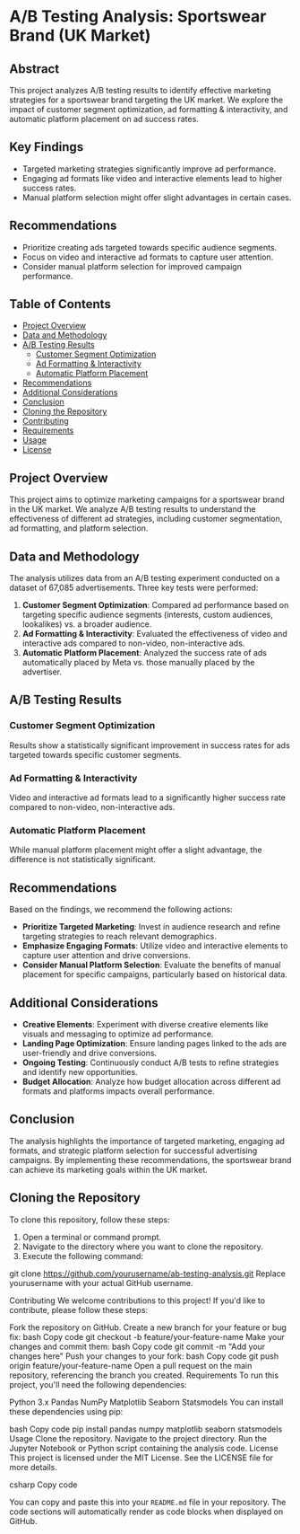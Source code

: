 # A/B Testing Analysis: Sportswear Brand (UK Market)

## Abstract

This project analyzes A/B testing results to identify effective marketing strategies for a sportswear brand targeting the UK market. We explore the impact of customer segment optimization, ad formatting & interactivity, and automatic platform placement on ad success rates.

## Key Findings

- Targeted marketing strategies significantly improve ad performance.
- Engaging ad formats like video and interactive elements lead to higher success rates.
- Manual platform selection might offer slight advantages in certain cases.

## Recommendations

- Prioritize creating ads targeted towards specific audience segments.
- Focus on video and interactive ad formats to capture user attention.
- Consider manual platform selection for improved campaign performance.

## Table of Contents

- [Project Overview](#project-overview)
- [Data and Methodology](#data-and-methodology)
- [A/B Testing Results](#a-b-testing-results)
  - [Customer Segment Optimization](#customer-segment-optimization)
  - [Ad Formatting & Interactivity](#ad-formatting--interactivity)
  - [Automatic Platform Placement](#automatic-platform-placement)
- [Recommendations](#recommendations)
- [Additional Considerations](#additional-considerations)
- [Conclusion](#conclusion)
- [Cloning the Repository](#cloning-the-repository)
- [Contributing](#contributing)
- [Requirements](#requirements)
- [Usage](#usage)
- [License](#license)

## Project Overview

This project aims to optimize marketing campaigns for a sportswear brand in the UK market. We analyze A/B testing results to understand the effectiveness of different ad strategies, including customer segmentation, ad formatting, and platform selection.

## Data and Methodology

The analysis utilizes data from an A/B testing experiment conducted on a dataset of 67,085 advertisements. Three key tests were performed:

1. **Customer Segment Optimization**: Compared ad performance based on targeting specific audience segments (interests, custom audiences, lookalikes) vs. a broader audience.
2. **Ad Formatting & Interactivity**: Evaluated the effectiveness of video and interactive ads compared to non-video, non-interactive ads.
3. **Automatic Platform Placement**: Analyzed the success rate of ads automatically placed by Meta vs. those manually placed by the advertiser.

## A/B Testing Results

### Customer Segment Optimization

Results show a statistically significant improvement in success rates for ads targeted towards specific customer segments.

### Ad Formatting & Interactivity

Video and interactive ad formats lead to a significantly higher success rate compared to non-video, non-interactive ads.

### Automatic Platform Placement

While manual platform placement might offer a slight advantage, the difference is not statistically significant.

## Recommendations

Based on the findings, we recommend the following actions:

- **Prioritize Targeted Marketing**: Invest in audience research and refine targeting strategies to reach relevant demographics.
- **Emphasize Engaging Formats**: Utilize video and interactive elements to capture user attention and drive conversions.
- **Consider Manual Platform Selection**: Evaluate the benefits of manual placement for specific campaigns, particularly based on historical data.

## Additional Considerations

- **Creative Elements**: Experiment with diverse creative elements like visuals and messaging to optimize ad performance.
- **Landing Page Optimization**: Ensure landing pages linked to the ads are user-friendly and drive conversions.
- **Ongoing Testing**: Continuously conduct A/B tests to refine strategies and identify new opportunities.
- **Budget Allocation**: Analyze how budget allocation across different ad formats and platforms impacts overall performance.

## Conclusion

The analysis highlights the importance of targeted marketing, engaging ad formats, and strategic platform selection for successful advertising campaigns. By implementing these recommendations, the sportswear brand can achieve its marketing goals within the UK market.

## Cloning the Repository

To clone this repository, follow these steps:

1. Open a terminal or command prompt.
2. Navigate to the directory where you want to clone the repository.
3. Execute the following command:


git clone https://github.com/yourusername/ab-testing-analysis.git
Replace yourusername with your actual GitHub username.

Contributing
We welcome contributions to this project! If you'd like to contribute, please follow these steps:

Fork the repository on GitHub.
Create a new branch for your feature or bug fix:
bash
Copy code
git checkout -b feature/your-feature-name
Make your changes and commit them:
bash
Copy code
git commit -m "Add your changes here"
Push your changes to your fork:
bash
Copy code
git push origin feature/your-feature-name
Open a pull request on the main repository, referencing the branch you created.
Requirements
To run this project, you'll need the following dependencies:

Python 3.x
Pandas
NumPy
Matplotlib
Seaborn
Statsmodels
You can install these dependencies using pip:

bash
Copy code
pip install pandas numpy matplotlib seaborn statsmodels
Usage
Clone the repository.
Navigate to the project directory.
Run the Jupyter Notebook or Python script containing the analysis code.
License
This project is licensed under the MIT License. See the LICENSE file for more details.

csharp
Copy code

You can copy and paste this into your `README.md` file in your repository. The code sections will automatically render as code blocks when displayed on GitHub.





